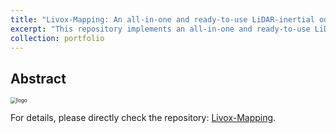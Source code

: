 ```yaml
---
title: "Livox-Mapping: An all-in-one and ready-to-use LiDAR-inertial odometry system for Livox LiDAR"
excerpt: "This repository implements an all-in-one and ready-to-use LiDAR-inertial odometry system for Livox LiDAR.<br/><img src='/images/project/pjlab_multi_bag.gif' style='zoom:40%;>"
collection: portfolio
---
```


## Abstract

<img src="/images/project/pjlab_multi_bag.gif" alt="logo" style="zoom:60%;" />

For details, please directly check the repository: [Livox-Mapping](https://github.com/PJLab-ADG/Livox-Mapping).
